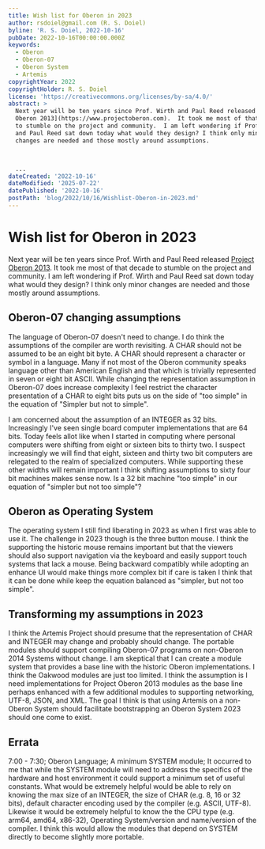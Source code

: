 ```yaml
---
title: Wish list for Oberon in 2023
author: rsdoiel@gmail.com (R. S. Doiel)
byline: 'R. S. Doiel, 2022-10-16'
pubDate: 2022-10-16T00:00:00.000Z
keywords:
  - Oberon
  - Oberon-07
  - Oberon System
  - Artemis
copyrightYear: 2022
copyrightHolder: R. S. Doiel
license: 'https://creativecommons.org/licenses/by-sa/4.0/'
abstract: >
  Next year will be ten years since Prof. Wirth and Paul Reed released [Project
  Oberon 2013](https://www.projectoberon.com).  It took me most of that decade
  to stumble on the project and community.  I am left wondering if Prof. Wirth
  and Paul Reed sat down today what would they design? I think only minor
  changes are needed and those mostly around assumptions.



  ...
dateCreated: '2022-10-16'
dateModified: '2025-07-22'
datePublished: '2022-10-16'
postPath: 'blog/2022/10/16/Wishlist-Oberon-in-2023.md'
---
```


Wish list for Oberon in 2023
===========================

Next year will be ten years since Prof. Wirth and Paul Reed released [Project Oberon 2013](https://www.projectoberon.com).  It took me most of that decade to stumble on the project and community.  I am left wondering if Prof. Wirth and Paul Reed sat down today what would they design? I think only minor changes are needed and those mostly around assumptions.

Oberon-07 changing assumptions
------------------------------

The language of Oberon-07 doesn't need to change. I do think the assumptions of the compiler are worth revisiting.  A CHAR should not be assumed to be an eight bit byte.  A CHAR should represent a character or symbol in a language. Many if not most of the Oberon community speaks language other than American English and that which is trivially represented in seven or eight bit ASCII.  While changing the representation assumption in Oberon-07 does increase complexity I feel restrict the character presentation of a CHAR to eight bits puts us on the side of "too simple" in the equation of "Simpler but not to simple".

I am concerned about the assumption of an INTEGER as 32 bits. Increasingly I've seen single board computer implementations that are 64 bits.  Today feels allot like when I started in computing where personal computers were shifting from eight or sixteen bits to thirty two.  I suspect increasingly we will find that eight, sixteen and thirty two bit computers are relegated to the realm of specialized computers. While supporting these other widths will remain important I think shifting assumptions to sixty four bit machines makes sense now. Is a 32 bit machine "too simple" in our equation of "simpler but not too simple"?



Oberon as Operating System
--------------------------

The operating system I still find liberating in 2023 as when I first was able to use it.  The challenge in 2023 though is the three button mouse. I think the supporting the historic mouse remains important but that the viewers should also support navigation via the keyboard and easily support touch systems that lack a mouse.  Being backward compatibly while adopting an enhance UI would make things more complex bit if care is taken I think that it can be done while keep the equation balanced as "simpler, but not too simple".

Transforming my assumptions in 2023
-----------------------------------

I think the Artemis Project should presume that the representation of CHAR and INTEGER may change and probably should change. The portable modules should support compiling Oberon-07 programs on non-Oberon 2014 Systems without change.  I am skeptical that I can create a module system that provides a base line with the historic Oberon implementations. I think the Oakwood modules are just too limited. I think the assumption is I need implementations for Project Oberon 2013 modules as the base line perhaps enhanced with a few additional modules to supporting networking, UTF-8, JSON, and XML. The goal I think is that using Artemis on a non-Oberon System should facilitate bootstrapping an Oberon System 2023 should one come to exist.

Errata
------

7:00 - 7:30; Oberon Language; A minimum SYSTEM module; It occurred to me that while the SYSTEM module will need to address the specifics of the hardware and host environment it could support a minimum set of useful constants. What would be extremely helpful would be able to rely on knowing the max size of an INTEGER, the size of CHAR (e.g. 8, 16 or 32 bits), default character encoding used by the compiler (e.g. ASCII, UTF-8). Likewise it would be extremely helpful to know the the CPU type (e.g. arm64, amd64, x86-32), Operating System/version and name/version of the compiler.  I think this would allow the modules that depend on SYSTEM directly to become slightly more portable.
